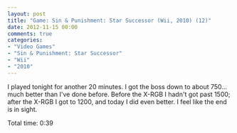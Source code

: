 ```yaml
---
layout: post
title: "Game: Sin & Punishment: Star Successor (Wii, 2010) (12)"
date: 2012-11-15 00:00
comments: true
categories:
- "Video Games"
- "Sin & Punishment: Star Successor"
- "Wii"
- "2010"
---
```


I played tonight for another 20 minutes. I got the boss down to
about 750... much better than I've done before. Before the X-RGB
I hadn't got past 1500; after the X-RGB I got to 1200, and today
I did even better. I feel like the end is in sight.

Total time: 0:39
